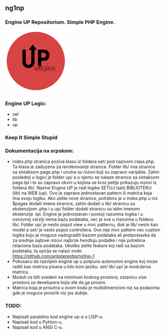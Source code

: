 ## ng1np
### Engine UP Repositorium. Simple PHP Engine.

<p>
<img src="https://github.com/antistereotip/ng1np/blob/main/ng1np.png" width="200" />  
</p>

### Engine UP Logic:

- set
- lib
- up

### Keep It Simple Stupid

### Dokumentacija na srpskom:
- index.php stranica poziva klasu iz foldera set/ pod nazivom class.php. Ta klasa je zaduzena za renderovanje stranice. Folder lib/ ima stranice sa sintaksom page.php i unutra su nizovi koji su zapravo varijable. Zatim poslednji u logici je folder up/ a u njemu se nalaze stranice sa sintaksom page.tpl i to su zapravo okviri u kojima se kroz petlje prikazuju nizovi iz foldera lib/. Nazive Engine UP je radi logike SETUJ (set) BIBLIOTEKU (lib) na WEB (up). Ovo je zapravo jednostavan pattern ili matrica koja ima svoju logiku. Ako zelite nove stranice, potrebno je u index.php u niz $pages dodati imena stranice, zatim dodati u lib/ stranicu sa ekstenzijom .php i u up/ folder dodati stranicu sa istim imenom ekstenzije .tpl. Engine je jednostavan i postoji razumna logika i u osnovnoj verziji nema bazu podataka, vec je sve u nizovima u folderu lib/. Folder up/ je nesto poput view u mvc patternu, dok je lib/ nesto kao model a set/ je nesto poput controllera. Ovo nije mvc pattern vec custom logika koju je moguce nadograditi bazom podataka ali pretpostavka da za srednje sajtove nizovi najbrze hendluju podatke i nije potrebna relaciona baza podataka. Ukoliko zelite feature koj radi sa bazom podataka, ta opcija se nalazi ovde: https://github.com/antistereotip/ng1np-1
- Pokusacu da razvijem engine up u potpuno autonomni engine koj moze raditi kao matrica pisana u bilo kom jeziku. set/ lib/ up/ je modularna matrica.
- Moduli ce biti svedeni na minimum kodnog prostora, ostavicu vise prostora za developere kojiz ele da ga prosire.
- Matrica koja je prisutna u ovom kodu je multidimenzioni niz sa podacima gde je moguce prosiriti niz jos dublje.

### TODO:
- Napisati paralelno kod engine up-a u LISP-u.
- Napisati kod u Pyhton-u.
- Napisati kod u ANSI C-u.

